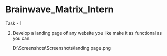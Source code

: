 
# Brainwave_Matrix_Intern

Task - 1

2) Develop a landing page of any website you like make it as functional as you can.

   D:\Screenshots\Screenshots\landing page.png
